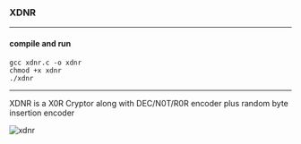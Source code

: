 ### XDNR

----------

#### compile and run

```
gcc xdnr.c -o xdnr
chmod +x xdnr
./xdnr
```

----------

XDNR is a X0R Cryptor along with DEC/N0T/R0R encoder plus random byte insertion encoder


![xdnr](https://user-images.githubusercontent.com/12726776/163715727-b03b23ec-b501-4df4-8759-734790904649.gif)
